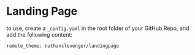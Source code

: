 # Landing Page

to use, create a `_config.yaml` in the root folder of your GitHub Repo, and add the following content:
```
remote_theme: nathanclevenger/landingpage
```
